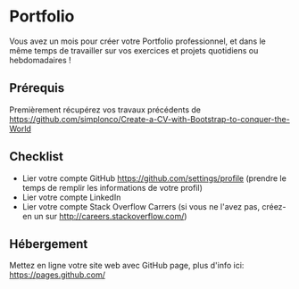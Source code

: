 # Portfolio

Vous avez un mois pour créer votre Portfolio professionnel, et dans le même temps de travailler sur vos exercices et projets quotidiens ou hebdomadaires !

## Prérequis

Premièrement récupérez vos travaux précédents de
https://github.com/simplonco/Create-a-CV-with-Bootstrap-to-conquer-the-World

## Checklist

* Lier votre compte GitHub https://github.com/settings/profile (prendre le temps de remplir les informations de votre profil)
* Lier votre compte LinkedIn
* Lier votre compte Stack Overflow Carrers (si vous ne l'avez pas, créez-en un sur http://careers.stackoverflow.com/)

## Hébergement

Mettez en ligne votre site web avec GitHub page, plus d'info ici:
https://pages.github.com/
